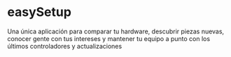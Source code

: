 # easySetup
 Una única aplicación para comparar tu hardware, descubrir piezas nuevas, conocer gente con tus intereses y mantener tu equipo a punto con los últimos controladores y actualizaciones

